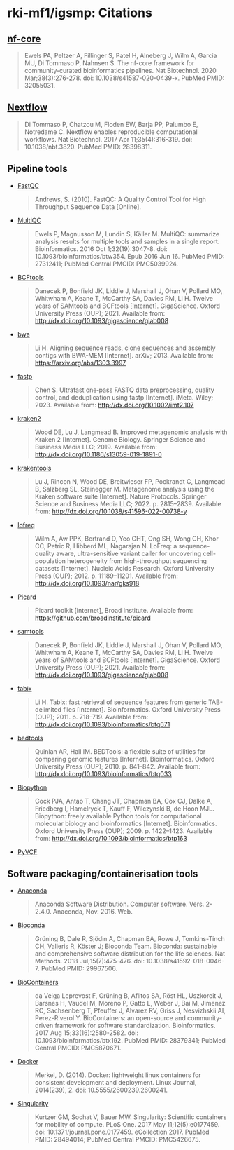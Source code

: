 # rki-mf1/igsmp: Citations

## [nf-core](https://pubmed.ncbi.nlm.nih.gov/32055031/)

> Ewels PA, Peltzer A, Fillinger S, Patel H, Alneberg J, Wilm A, Garcia MU, Di Tommaso P, Nahnsen S. The nf-core framework for community-curated bioinformatics pipelines. Nat Biotechnol. 2020 Mar;38(3):276-278. doi: 10.1038/s41587-020-0439-x. PubMed PMID: 32055031.

## [Nextflow](https://pubmed.ncbi.nlm.nih.gov/28398311/)

> Di Tommaso P, Chatzou M, Floden EW, Barja PP, Palumbo E, Notredame C. Nextflow enables reproducible computational workflows. Nat Biotechnol. 2017 Apr 11;35(4):316-319. doi: 10.1038/nbt.3820. PubMed PMID: 28398311.

## Pipeline tools

- [FastQC](https://www.bioinformatics.babraham.ac.uk/projects/fastqc/)

  > Andrews, S. (2010). FastQC: A Quality Control Tool for High Throughput Sequence Data [Online].

- [MultiQC](https://pubmed.ncbi.nlm.nih.gov/27312411/)

  > Ewels P, Magnusson M, Lundin S, Käller M. MultiQC: summarize analysis results for multiple tools and samples in a single report. Bioinformatics. 2016 Oct 1;32(19):3047-8. doi: 10.1093/bioinformatics/btw354. Epub 2016 Jun 16. PubMed PMID: 27312411; PubMed Central PMCID: PMC5039924.

- [BCFtools](https://pubmed.ncbi.nlm.nih.gov/33590861/)

  > Danecek P, Bonfield JK, Liddle J, Marshall J, Ohan V, Pollard MO, Whitwham A, Keane T, McCarthy SA, Davies RM, Li H. Twelve years of SAMtools and BCFtools [Internet]. GigaScience. Oxford University Press (OUP); 2021. Available from: http://dx.doi.org/10.1093/gigascience/giab008

- [bwa](https://arxiv.org/abs/1303.3997)

  > Li H. Aligning sequence reads, clone sequences and assembly contigs with BWA-MEM [Internet]. arXiv; 2013. Available from: https://arxiv.org/abs/1303.3997 

- [fastp](https://onlinelibrary.wiley.com/doi/10.1002/imt2.107)

  > Chen S. Ultrafast one‐pass FASTQ data preprocessing, quality control, and deduplication using fastp [Internet]. iMeta. Wiley; 2023. Available from: http://dx.doi.org/10.1002/imt2.107

- [kraken2](https://genomebiology.biomedcentral.com/articles/10.1186/s13059-019-1891-0)

  > Wood DE, Lu J, Langmead B. Improved metagenomic analysis with Kraken 2 [Internet]. Genome Biology. Springer Science and Business Media LLC; 2019. Available from: http://dx.doi.org/10.1186/s13059-019-1891-0 

- [krakentools](https://www.nature.com/articles/s41596-022-00738-y)

  > Lu J, Rincon N, Wood DE, Breitwieser FP, Pockrandt C, Langmead B, Salzberg SL, Steinegger M. Metagenome analysis using the Kraken software suite [Internet]. Nature Protocols. Springer Science and Business Media LLC; 2022. p. 2815–2839. Available from: http://dx.doi.org/10.1038/s41596-022-00738-y 

- [lofreq](https://pubmed.ncbi.nlm.nih.gov/23066108/)

  > Wilm A, Aw PPK, Bertrand D, Yeo GHT, Ong SH, Wong CH, Khor CC, Petric R, Hibberd ML, Nagarajan N. LoFreq: a sequence-quality aware, ultra-sensitive variant caller for uncovering cell-population heterogeneity from high-throughput sequencing datasets [Internet]. Nucleic Acids Research. Oxford University Press (OUP); 2012. p. 11189–11201. Available from: http://dx.doi.org/10.1093/nar/gks918 

- [Picard](https://github.com/broadinstitute/picard)

  > Picard toolkit [Internet], Broad Institute. Available from: https://github.com/broadinstitute/picard

- [samtools](https://academic.oup.com/gigascience/article/10/2/giab008/6137722)

  > Danecek P, Bonfield JK, Liddle J, Marshall J, Ohan V, Pollard MO, Whitwham A, Keane T, McCarthy SA, Davies RM, Li H. Twelve years of SAMtools and BCFtools [Internet]. GigaScience. Oxford University Press (OUP); 2021. Available from: http://dx.doi.org/10.1093/gigascience/giab008 

- [tabix](https://academic.oup.com/bioinformatics/article/27/5/718/262743)

  > Li H. Tabix: fast retrieval of sequence features from generic TAB-delimited files [Internet]. Bioinformatics. Oxford University Press (OUP); 2011. p. 718–719. Available from: http://dx.doi.org/10.1093/bioinformatics/btq671 

- [bedtools](https://academic.oup.com/bioinformatics/article/26/6/841/244688)

  > Quinlan AR, Hall IM. BEDTools: a flexible suite of utilities for comparing genomic features [Internet]. Bioinformatics. Oxford University Press (OUP); 2010. p. 841–842. Available from: http://dx.doi.org/10.1093/bioinformatics/btq033 

- [Biopython](https://academic.oup.com/bioinformatics/article/25/11/1422/330687)

  > Cock PJA, Antao T, Chang JT, Chapman BA, Cox CJ, Dalke A, Friedberg I, Hamelryck T, Kauff F, Wilczynski B, de Hoon MJL. Biopython: freely available Python tools for computational molecular biology and bioinformatics [Internet]. Bioinformatics. Oxford University Press (OUP); 2009. p. 1422–1423. Available from: http://dx.doi.org/10.1093/bioinformatics/btp163 

- [PyVCF](https://pyvcf.readthedocs.io/en/latest/)


## Software packaging/containerisation tools

- [Anaconda](https://anaconda.com)

  > Anaconda Software Distribution. Computer software. Vers. 2-2.4.0. Anaconda, Nov. 2016. Web.

- [Bioconda](https://pubmed.ncbi.nlm.nih.gov/29967506/)

  > Grüning B, Dale R, Sjödin A, Chapman BA, Rowe J, Tomkins-Tinch CH, Valieris R, Köster J; Bioconda Team. Bioconda: sustainable and comprehensive software distribution for the life sciences. Nat Methods. 2018 Jul;15(7):475-476. doi: 10.1038/s41592-018-0046-7. PubMed PMID: 29967506.

- [BioContainers](https://pubmed.ncbi.nlm.nih.gov/28379341/)

  > da Veiga Leprevost F, Grüning B, Aflitos SA, Röst HL, Uszkoreit J, Barsnes H, Vaudel M, Moreno P, Gatto L, Weber J, Bai M, Jimenez RC, Sachsenberg T, Pfeuffer J, Alvarez RV, Griss J, Nesvizhskii AI, Perez-Riverol Y. BioContainers: an open-source and community-driven framework for software standardization. Bioinformatics. 2017 Aug 15;33(16):2580-2582. doi: 10.1093/bioinformatics/btx192. PubMed PMID: 28379341; PubMed Central PMCID: PMC5870671.

- [Docker](https://dl.acm.org/doi/10.5555/2600239.2600241)

  > Merkel, D. (2014). Docker: lightweight linux containers for consistent development and deployment. Linux Journal, 2014(239), 2. doi: 10.5555/2600239.2600241.

- [Singularity](https://pubmed.ncbi.nlm.nih.gov/28494014/)

  > Kurtzer GM, Sochat V, Bauer MW. Singularity: Scientific containers for mobility of compute. PLoS One. 2017 May 11;12(5):e0177459. doi: 10.1371/journal.pone.0177459. eCollection 2017. PubMed PMID: 28494014; PubMed Central PMCID: PMC5426675.
